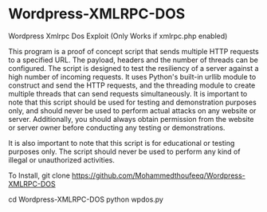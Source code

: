 # Wordpress-XMLRPC-DOS
Wordpress Xmlrpc Dos Exploit  (Only Works if  xmlrpc.php enabled)

This program is a proof of concept script that sends multiple HTTP requests to a specified URL. The payload, headers and the number of threads can be configured. The script is designed to test the resiliency of a server against a high number of incoming requests.
It uses Python's built-in urllib module to construct and send the HTTP requests, and the threading module to create multiple threads that can send requests simultaneously.
It is important to note that this script should be used for testing and demonstration purposes only, and should never be used to perform actual attacks on any website or server. Additionally, you should always obtain permission from the website or server owner before conducting any testing or demonstrations.

It is also important to note that this script is for educational or testing purposes only. The script should never be used to perform any kind of illegal or unauthorized activities.

To Install,
git clone https://github.com/Mohammedthoufeeq/Wordpress-XMLRPC-DOS

cd Wordpress-XMLRPC-DOS
python wpdos.py
